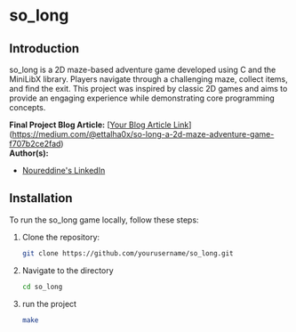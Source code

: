 # so_long

## Introduction
so_long is a 2D maze-based adventure game developed using C and the MiniLibX library.
Players navigate through a challenging maze, collect items, and find the exit.
This project was inspired by classic 2D games and aims to provide an engaging experience while demonstrating core programming concepts.

**Final Project Blog Article:** [[Your Blog Article Link](#)](https://medium.com/@ettalha0x/so-long-a-2d-maze-adventure-game-f707b2ce2fad)  
**Author(s):**  
- [Noureddine's LinkedIn](https://www.linkedin.com/in/ettalha0x)
## Installation
To run the so_long game locally, follow these steps:

1. Clone the repository:
   ```bash
   git clone https://github.com/yourusername/so_long.git
   ```
2. Navigate to the directory
   ```bash
   cd so_long
   ```
3. run the project
   ```bash
   make
   ```
